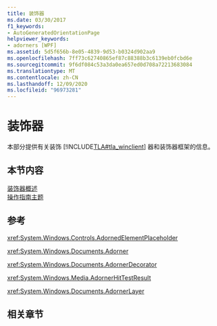```yaml
---
title: 装饰器
ms.date: 03/30/2017
f1_keywords:
- AutoGeneratedOrientationPage
helpviewer_keywords:
- adorners [WPF]
ms.assetid: 5d5f656b-8e05-4839-9d53-b0324d902aa9
ms.openlocfilehash: 7ff73c62740865ef87c88388b3c6139eb0fcbd6e
ms.sourcegitcommit: 9f6df084c53a3da0ea657ed0d708a72213683084
ms.translationtype: MT
ms.contentlocale: zh-CN
ms.lasthandoff: 12/09/2020
ms.locfileid: "96973281"
---
```

# <a name="adorners"></a>装饰器
本部分提供有关装饰 [!INCLUDE[TLA#tla_winclient](../../../includes/tlasharptla-winclient-md.md)] 器和装饰器框架的信息。  
  
## <a name="in-this-section"></a>本节内容  
 [装饰器概述](adorners-overview.md)  
 [操作指南主题](adorners-how-to-topics.md)  
  
## <a name="reference"></a>参考  
 <xref:System.Windows.Controls.AdornedElementPlaceholder>  
  
 <xref:System.Windows.Documents.Adorner>  
  
 <xref:System.Windows.Documents.AdornerDecorator>  
  
 <xref:System.Windows.Media.AdornerHitTestResult>  
  
 <xref:System.Windows.Documents.AdornerLayer>  
  
## <a name="related-sections"></a>相关章节
